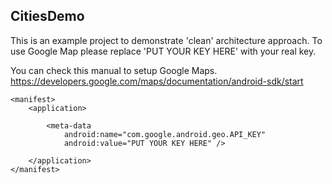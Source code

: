 ## CitiesDemo

This is an example project to demonstrate 'clean' architecture approach. To use Google Map please replace 'PUT YOUR KEY HERE' with your real key.

You can check this manual to setup Google Maps. https://developers.google.com/maps/documentation/android-sdk/start

```
<manifest>
    <application>

        <meta-data
            android:name="com.google.android.geo.API_KEY"
            android:value="PUT YOUR KEY HERE" />

    </application>
</manifest>

```
